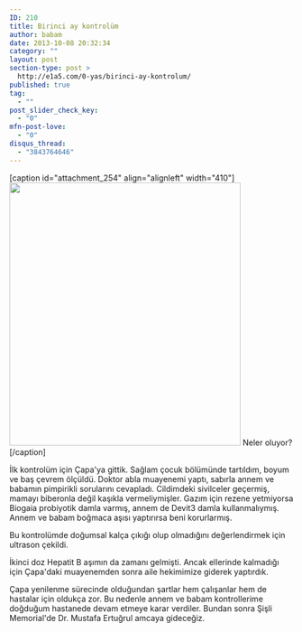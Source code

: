 ```yaml
---
ID: 210
title: Birinci ay kontrolüm
author: babam
date: 2013-10-08 20:32:34
category: ""
layout: post
section-type: post >
  http://e1a5.com/0-yas/birinci-ay-kontrolum/
published: true
tag:
  - ""
post_slider_check_key:
  - "0"
mfn-post-love:
  - "0"
disqus_thread:
  - "3843764646"
---
```

[caption id="attachment_254" align="alignleft" width="410"]<a href="http://e1a5.com/wp-content/uploads/2013/10/babaml.jpg"><img class=" wp-image-254" alt="" src="http://e1a5.com/wp-content/uploads/2013/10/babaml.jpg" width="410" height="466" /></a> Neler oluyor?[/caption]

İlk kontrolüm için Çapa'ya gittik. Sağlam çocuk bölümünde tartıldım, boyum ve baş çevrem ölçüldü. Doktor abla muayenemi yaptı, sabırla annem ve babamın pimpirikli sorularını cevapladı. Cildimdeki sivilceler geçermiş, mamayı biberonla değil kaşıkla vermeliymişler. Gazım için rezene yetmiyorsa Biogaia probiyotik damla varmış, annem de Devit3 damla kullanmalıymış. Annem ve babam boğmaca aşısı yaptırırsa beni korurlarmış.

Bu kontrolümde doğumsal kalça çıkığı olup olmadığını değerlendirmek için ultrason çekildi.

İkinci doz Hepatit B aşımın da zamanı gelmişti. Ancak ellerinde kalmadığı için Çapa'daki muayenemden sonra aile hekimimize giderek yaptırdık.

Çapa yenilenme sürecinde olduğundan şartlar hem çalışanlar hem de hastalar için oldukça zor. Bu nedenle annem ve babam kontrollerime doğduğum hastanede devam etmeye karar verdiler. Bundan sonra Şişli Memorial'de Dr. Mustafa Ertuğrul amcaya gideceğiz.
